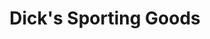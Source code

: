 ---
title: "Dick's Sporting Goods"
url: /raleigh/dicks-sporting-goods-sumner-boulevard/
shop: Sport
---